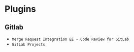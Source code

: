 # Plugins

## Gitlab

* `Merge Request Integration EE - Code Review for GitLab`
* `GitLab Projects`
